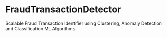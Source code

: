 # FraudTransactionDetector
Scalable Fraud Transaction Identifier using Clustering, Anomaly Detection and Classification ML Algorithms
